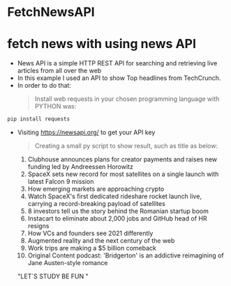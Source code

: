 # FetchNewsAPI
# fetch news with using news API
- News API is a simple HTTP REST API for searching and retrieving live articles from all over the web
- In this example I used an API to show Top headlines from TechCrunch.
- In order to do that:
  >Install web requests in your chosen programming language
with PYTHON was:
```sh
pip install requests
```
- Visiting https://newsapi.org/ to get your API key
  >Creating a small py script to show result, such as title as below:
  
  
  1. Clubhouse announces plans for creator payments and raises new funding led by Andreessen Horowitz  
  2. SpaceX sets new record for most satellites on a single launch with latest Falcon 9 mission 
  3. How emerging markets are approaching crypto                                                                          
  4. Watch SpaceX's first dedicated rideshare rocket launch live, carrying a record-breaking payload of satellites         
  5. 8 investors tell us the story behind the Romanian startup boom                                                        
  6. Instacart to eliminate about 2,000 jobs and GitHub head of HR resigns                                                 
  7. How VCs and founders see 2021 differently                                                                             
  8. Augmented reality and the next century of the web                                                                     
  9. Work trips are making a $5 billion comeback                                                                           
  10. Original Content podcast: 'Bridgerton' is an addictive reimagining of Jane Austen-style romance  
  
  "LET`S STUDY BE FUN "
